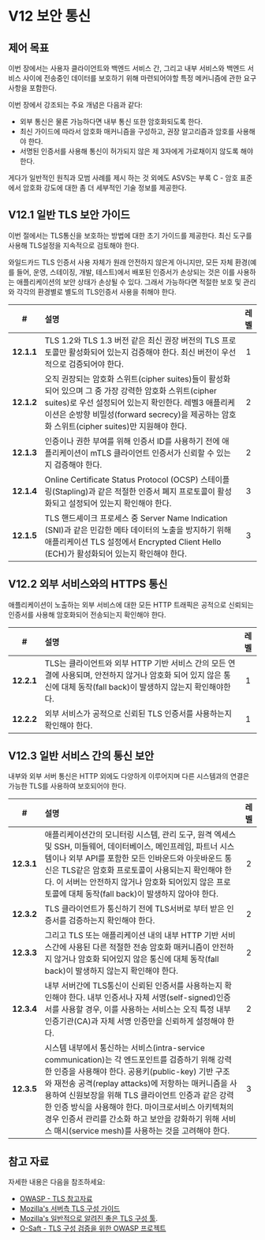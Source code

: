 # V12 보안 통신

## 제어 목표

이번 장에서는 사용자 클라이언트와 백엔드 서비스 간, 그리고 내부 서비스와 백엔드 서비스 사이에 전송중인 데이터를 보호하기 위해 마련되어야할 특정 메커니즘에 관한 요구사항을 포함한다.

이번 장에서 강조되는 주요 개념은 다음과 같다:

* 외부 통신은 물론 가능하다면 내부 통신 또한 암호화되도록 한다.
* 최신 가이드에 따라서 암호화 매커니즘을 구성하고, 권장 알고리즘과 암호를 사용해야 한다.
* 서명된 인증서를 사용해 통신이 허가되지 않은 제 3자에게 가로채이지 않도록 해야한다.

게다가 일반적인 원칙과 모범 사례를 제시 하는 것 외에도 ASVS는 부록 C - 암호 표준에서 암호화 강도에 대한 좀 더 세부적인 기술 정보를 제공한다. 

## V12.1 일반 TLS 보안 가이드

이번 절에서는 TLS통신을 보호하는 방법에 대한 초기 가이드를 제공한다. 최신 도구를 사용해 TLS설정을 지속적으로 검토해야 한다.

와일드카드 TLS 인증서 사용 자체가 원래 안전하지 않은게 아니지만, 모든 자체 환경(예를 들어, 운영, 스테이징, 개발, 테스트)에서 배포된 인증서가 손상되는 것은 이를 사용하는 애플리케이션의 보안 상태가 손상될 수 있다. 그래서 가능하다면 적절한 보호 및 관리와 각각의 환경별로 별도의 TLS인증서 사용을 취해야 한다.

| # | 설명 | 레벨 |
| :---: | :--- | :---: |
| **12.1.1** | TLS 1.2와 TLS 1.3 버전 같은 최신 권장 버전의 TLS 프로토콜만 활성화되어 있는지 검증해야 한다. 최신 버전이 우선적으로 검증되어야 한다. | 1 |
| **12.1.2** | 오직 권장되는 암호화 스위트(cipher suites)들이 활성화되어 있으며 그 중 가장 강력한 암호화 스위트(cipher suites)로 우선 설정되어 있는지 확인한다. 레벨3 애플리케이션은 순방향 비밀성(forward secrecy)을 제공하는 암호화 스위트(cipher suites)만 지원해야 한다. | 2 |
| **12.1.3** | 인증이나 권한 부여를 위해 인증서 ID를 사용하기 전에 애플리케이션이 mTLS 클라이언트 인증서가 신뢰할 수 있는지 검증해야 한다. | 2 |
| **12.1.4** | Online Certificate Status Protocol (OCSP) 스테이플링(Stapling)과 같은 적절한 인증서 폐지 프로토콜이 활성화되고 설정되어 있는지 확인해야 한다. | 3 |
| **12.1.5** | TLS 핸드셰이크 프로세스 중 Server Name Indication (SNI)과 같은 민감한 메타 데이터의 노출을 방지하기 위해 애플리케이션 TLS 설정에서 Encrypted Client Hello (ECH)가 활성화되어 있는지 확인해야 한다. | 3 |

## V12.2 외부 서비스와의 HTTPS 통신

애플리케이션이 노출하는 외부 서비스에 대한 모든 HTTP 트래픽은 공적으로 신뢰되는 인증서를 사용해 암호화되어 전송되는지 확인해야 한다.

| # | 설명 | 레벨 |
| :---: | :--- | :---: |
| **12.2.1** | TLS는 클라이언트와 외부 HTTP 기반 서비스 간의 모든 연결에 사용되며, 안전하지 않거나 암호화 되어 있지 않은 통신에 대체 동작(fall back)이 발생하지 않는지 확인해야한다.  | 1 |
| **12.2.2** | 외부 서비스가 공적으로 신뢰된 TLS 인증서를 사용하는지 확인해야 한다. | 1 |

## V12.3 일반 서비스 간의 통신 보안

내부와 외부 서버 통신은 HTTP 외에도 다양하게 이루어지며 다른 시스템과의 연결은 가능한 TLS를 사용하여 보호되어야 한다. 

| # | 설명 | 레벨 |
| :---: | :--- | :---: |
| **12.3.1** | 애플리케이션간의 모니터링 시스템, 관리 도구, 원격 엑세스 및 SSH, 미들웨어, 데이터베이스, 메인프레임, 파트너 시스템이나 외부 API를 포함한 모든 인바운드와 아웃바운드 통신은 TLS같은 암호화 프로토콜이 사용되는지 확인해야 한다. 이 서버는 안전하지 않거나 암호화 되어있지 않은 프로토콜에 대체 동작(fall back)이 발생하지 않아야 한다. | 2 |
| **12.3.2** | TLS 클라이언트가 통신하기 전에 TLS서버로 부터 받은 인증서를 검증하는지 확인해야 한다. | 2 |
| **12.3.3** | 그리고 TLS 또는 애플리케이션 내의 내부 HTTP 기반 서비스간에 사용된 다른 적절한 전송 암호화 매커니즘이 안전하지 않거나 암호화 되어있지 않은 통신에 대체 동작(fall back)이 발생하지 않는지 확인해야 한다. | 2 |
| **12.3.4** | 내부 서버간에 TLS통신이 신뢰된 인증서를 사용하는지 확인해야 한다. 내부 인증서나 자체 서명(self-signed)인증서를 사용할 경우, 이를 사용하는 서비스는 오직 특정 내부 인증기관(CA)과 자체 서명 인증만을 신뢰하게 설정해야 한다. | 2 |
| **12.3.5** | 시스템 내부에서 통신하는 서비스(intra-service communication)는 각 엔드포인트를 검증하기 위해 강력한 인증을 사용해야 한다. 공용키(public-key) 기반 구조와 재전송 공격(replay attacks)에 저항하는 매커니즘을 사용하여 신원보장을 위해 TLS 클라이언트 인증과 같은 강력한 인증 방식을 사용해야 한다. 마이크로서비스 아키텍쳐의 경우 인증서 관리를 간소화 하고 보안을 강화하기 위해 서비스 매시(service mesh)를 사용하는 것을 고려해야 한다. | 3 |

## 참고 자료

자세한 내용은 다음을 참조하세요:

* [OWASP - TLS 참고자료](https://cheatsheetseries.owasp.org/cheatsheets/Transport_Layer_Security_Cheat_Sheet.html)
* [Mozilla's 서버측 TLS 구성 가이드](https://wiki.mozilla.org/Security/Server_Side_TLS)
* [Mozilla's 일반적으로 알려진 좋은 TLS 구성 툴](https://ssl-config.mozilla.org/).
* [O-Saft - TLS 구성 검증을 위한 OWASP 프로젝트](https://owasp.org/www-project-o-saft/)
